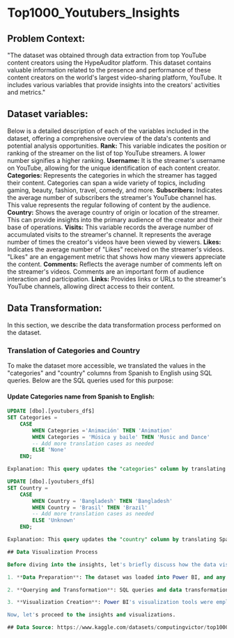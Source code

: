 # Top1000_Youtubers_Insights

## Problem Context:
"The dataset was obtained through data extraction from top YouTube content creators using the HypeAuditor platform. This dataset contains valuable information related to the presence and performance of these content creators on the world's largest video-sharing platform, YouTube. It includes various variables that provide insights into the creators' activities and metrics."

## Dataset variables:
Below is a detailed description of each of the variables included in the dataset, offering a comprehensive overview of the data's contents and potential analysis opportunities.
**Rank:** This variable indicates the position or ranking of the streamer on the list of top YouTube streamers. A lower number signifies a higher ranking.
**Username:** It is the streamer's username on YouTube, allowing for the unique identification of each content creator.
**Categories:** Represents the categories in which the streamer has tagged their content. Categories can span a wide variety of topics, including gaming, beauty, fashion, travel, comedy, and more.
**Subscribers:** Indicates the average number of subscribers the streamer's YouTube channel has. This value represents the regular following of content by the audience.
**Country:** Shows the average country of origin or location of the streamer. This can provide insights into the primary audience of the creator and their base of operations.
**Visits:** This variable records the average number of accumulated visits to the streamer's channel. It represents the average number of times the creator's videos have been viewed by viewers.
**Likes:** Indicates the average number of "Likes" received on the streamer's videos. "Likes" are an engagement metric that shows how many viewers appreciate the content.
**Comments:** Reflects the average number of comments left on the streamer's videos. Comments are an important form of audience interaction and participation.
**Links:** Provides links or URLs to the streamer's YouTube channels, allowing direct access to their content.

## Data Transformation:

In this section, we describe the data transformation process performed on the dataset.

### Translation of Categories and Country

To make the dataset more accessible, we translated the values in the "categories" and "country" columns from Spanish to English using SQL queries. Below are the SQL queries used for this purpose:

#### Update Categories name from Spanish to English:

```sql
UPDATE [dbo].[youtubers_df$]
SET Categories = 
    CASE
        WHEN Categories ='Animación' THEN 'Animation'
        WHEN Categories = 'Música y baile' THEN 'Music and Dance'
        -- Add more translation cases as needed
        ELSE 'None'
    END;

Explanation: This query updates the "categories" column by translating Spanish category names to English.

UPDATE [dbo].[youtubers_df$]
SET Country = 
    CASE
        WHEN Country = 'Bangladesh' THEN 'Bangladesh'
        WHEN Country = 'Brasil' THEN 'Brazil'
        -- Add more translation cases as needed
        ELSE 'Unknown'
    END;

Explanation: This query updates the "country" column by translating Spanish country names to English.

## Data Visualization Process

Before diving into the insights, let's briefly discuss how the data visualizations were created using Power BI. The following steps were taken to analyze and visualize the top 1000 YouTubers' statistics:

1. **Data Preparation**: The dataset was loaded into Power BI, and any necessary data cleaning or formatting steps were performed.

2. **Querying and Transformation**: SQL queries and data transformations were used to shape the data, translate categories and country names, and prepare it for visualization.

3. **Visualization Creation**: Power BI's visualization tools were employed to create the charts, graphs, and tables that represent our insights.

Now, let's proceed to the insights and visualizations.

## Data Source: https://www.kaggle.com/datasets/computingvictor/top1000youtubers/

